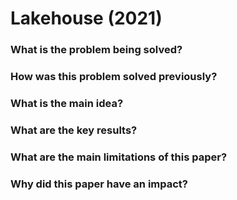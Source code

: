 # Lakehouse (2021)

### What is the problem being solved?


### How was this problem solved previously?


### What is the main idea?


### What are the key results?


### What are the main limitations of this paper?


### Why did this paper have an impact?

